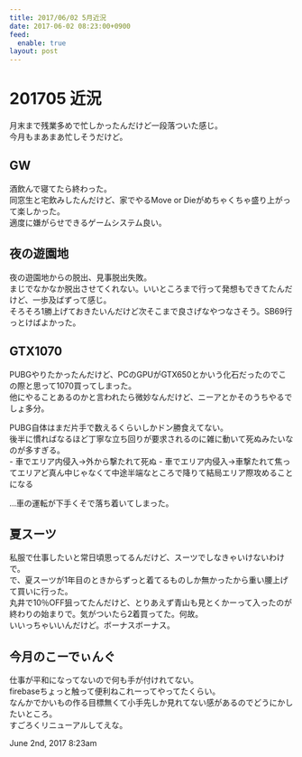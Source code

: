 ```yaml
---
title: 2017/06/02 5月近況
date: 2017-06-02 08:23:00+0900
feed:
  enable: true
layout: post
---
```

<h1>201705 近況</h1>    <p>      月末まで残業多めで忙しかったんだけど一段落ついた感じ。<br>      今月もまあまあ忙しそうだけど。    </p>    <h2>GW</h2>    <p>      酒飲んで寝てたら終わった。<br>      同窓生と宅飲みしたんだけど、家でやるMove or      Dieがめちゃくちゃ盛り上がって楽しかった。<br>      適度に嫌がらせできるゲームシステム良い。    </p>    <h2>夜の遊園地</h2>    <p>      夜の遊園地からの脱出、見事脱出失敗。<br>      まじでなかなか脱出させてくれない。いいところまで行って発想もできてたんだけど、一歩及ばずって感じ。<br>      そろそろ1勝上げておきたいんだけど次そこまで良さげなやつなさそう。SB69行っとけばよかった。    </p>    <h2>GTX1070</h2>    <p>      PUBGやりたかったんだけど、PCのGPUがGTX650とかいう化石だったのでこの際と思って1070買ってしまった。<br>      他にやることあるのかと言われたら微妙なんだけど、ニーアとかそのうちやるでしょ多分。    </p>    <p>      PUBG自体はまだ片手で数えるくらいしかドン勝食えてない。<br>      後半に慣ればなるほど丁寧な立ち回りが要求されるのに雑に動いて死ぬみたいなのが多すぎる。<br>      - 車でエリア内侵入→外から撃たれて死ぬ -      車でエリア内侵入→車撃たれて焦ってエリアど真ん中じゃなくて中途半端なところで降りて結局エリア際攻めることになる    </p>    <p>…車の運転が下手くそで落ち着いてしまった。</p>    <h2>夏スーツ</h2>    <p>      私服で仕事したいと常日頃思ってるんだけど、スーツでしなきゃいけないわけで。<br>      で、夏スーツが1年目のときからずっと着てるものしか無かったから重い腰上げて買いに行った。<br>      丸井で10％OFF狙ってたんだけど、とりあえず青山も見とくかーって入ったのが終わりの始まりで。気がついたら2着買ってた。何故。<br>      いいっちゃいいんだけど。ボーナスボーナス。    </p>    <h2>今月のこーでぃんぐ</h2>    <p>      仕事が平和になってないので何も手が付けれてない。<br>      firebaseちょっと触って便利ねこれーってやってたくらい。<br>      なんかでかいもの作る目標無くて小手先しか見れてない感があるのでどうにかしたいところ。<br>      すごろくリニューアルしてえな。    </p>    <div id="footer">      <span id="timestamp"> June 2nd, 2017 8:23am </span>    </div>
